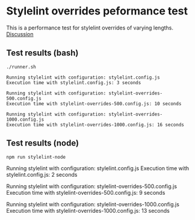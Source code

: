 # Stylelint overrides peformance test

This is a performance test for stylelint overrides of varying lengths. [Discussion](https://github.com/stylelint/stylelint/issues/8043#issuecomment-2457169509)

## Test results (bash)

```
./runner.sh

Running stylelint with configuration: stylelint.config.js
Execution time with stylelint.config.js: 3 seconds

Running stylelint with configuration: stylelint-overrides-500.config.js
Execution time with stylelint-overrides-500.config.js: 10 seconds

Running stylelint with configuration: stylelint-overrides-1000.config.js
Execution time with stylelint-overrides-1000.config.js: 16 seconds
```

## Test results (node)

```
npm run stylelint-node
```

Running stylelint with configuration: stylelint.config.js
Execution time with stylelint.config.js: 2 seconds

Running stylelint with configuration: stylelint-overrides-500.config.js
Execution time with stylelint-overrides-500.config.js: 9 seconds

Running stylelint with configuration: stylelint-overrides-1000.config.js
Execution time with stylelint-overrides-1000.config.js: 13 seconds

